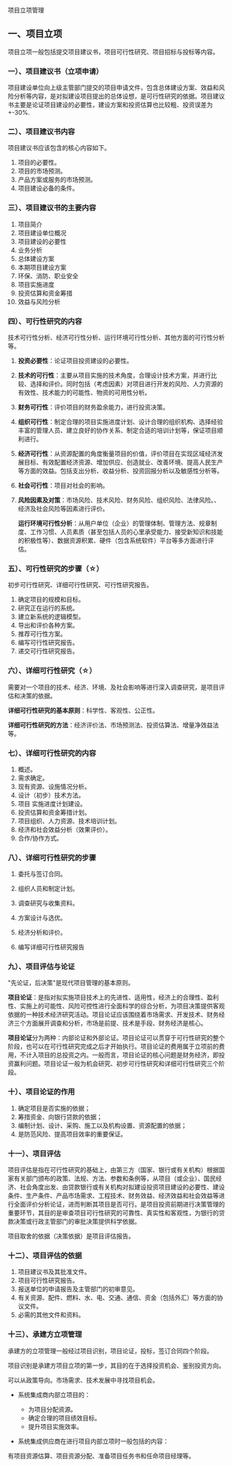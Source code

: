 项目立项管理

## 一、项目立项

项目立项一般包括提交项目建议书，项目可行性研究、项目招标与投标等内容。

### 一）、项目建议书（立项申请）

项目建设单位向上级主管部门提交的项目申请文件，包含总体建设方案、效益和风险分析等内容，是对拟建设项目提出的总体设想，是可行性研究的依据。项目建议书主要是论证项目建设的必要性，建设方案和投资估算也比较粗、投资误差为+-30%.

### 二）、项目建议书内容

项目建议书应该包含的核心内容如下。

1. 项目的必要性。
2. 项目的市场预测。
3. 产品方案或服务的市场预测。
4. 项目建设必备的条件。

### 三）、项目建议书的主要内容

1. 项目简介
2. 项目建设单位概况
3. 项目建设的必要性
4. 业务分析
5. 总体建设方案
6. 本期项目建设方案
7. 环保、消防、职业安全
8. 项目实施进度
9. 投资估算和资金筹措
10. 效益与风险分析

### 四）、可行性研究的内容

技术可行性分析、经济可行性分析、运行环境可行性分析、其他方面的可行性分析等。

1. **投资必要性**：论证项目投资建设的必要性。

2. **技术的可行性**：主要从项目实施的技术角度，合理设计技术方案，并进行比较、选择和评价。同时包括（考虑因素）对项目进行开发的风险、人力资源的有效性、技术能力的可能性、物资的可用性分析。

3. **财务可行性**：评价项目的财务盈余能力，进行投资决策。

4. **组织可行性**：制定合理的项目实施进度计划、设计合理的组织机构、选择经验丰富的管理人员、建立良好的协作关系、制定合适的培训计划等，保证项目顺利进行。

5. **经济可行性**：从资源配置的角度衡量项目的价值，评价项目在实现区域经济发展目标、有效配置经济资源、增加供应、创造就业、改善环境、提高人民生产等方面的效益。包括支出分析、收益分析、投资回报分析以及敏感性分析等。

6. **社会可行性**：项目对社会的影响。

7. **风险因素及对策**：市场风险、技术风险、财务风险、组织风险、法律风险。、经济及社会风险等因素进行评价。

   **运行环境可行性分析**：从用户单位（企业）的管理体制、管理方法、规章制度、工作习惯、人员素质（甚至包括人员的心里承受能力、接受新知识和技能的积极性等）、数据资源积累、硬件（包含系统软件）平台等多方面进行评估。

### 五）、可行性研究的步骤（☆）

初步可行性研究、详细可行性研究、可行性研究报告。

1. 确定项目的规模和目标。
2. 研究正在运行的系统。
3. 建立新系统的逻辑模型。
4. 导出和评价各种方案。
5. 推荐可行性方案。
6. 编写可行性研究报告。
7. 递交可行性研究报告。

### 六）、详细可行性研究（☆）

需要对一个项目的技术、经济、环境、及社会影响等进行深入调查研究，是项目评估和决策的依据。

**详细可行性研究的基本原则**：科学性、客观性、公正性。

**详细可行性研究的方法**：经济评价法、市场预测法、投资估算法、增量净效益法等。

### 七）、详细可行性研究的内容

1. 概述。
2. 需求确定。
3. 现有资源、设施情况分析。
4. 设计（初步）技术方法。
5. 项目 实施进度计划建设。
6. 投资估算和资金筹措计划。
7. 项目组织、人力资源、技术培训计划。
8. 经济和社会效益分析（效果评价）。
9. 合作/协作方式。

### 八）、详细可行性研究的步骤

1. 委托与签订合同。

2. 组织人员和制定计划。

3. 调查研究与收集资料。

4. 方案设计与选优。

5. 经济分析和评价。

6. 编写详细可行性研究报告

### 九）、项目评估与论证

"先论证，后决策"是现代项目管理的基本原则。

**项目论证**：是指对拟实施项目技术上的先进性、适用性，经济上的合理性、盈利性、实施上的可能性、风险可控性进行全面科学的综合分析，为项目决策提供客观依据的一种技术经济研究活动。项目论证应该围绕着市场需求、开发技术、财务经济三个方面展开调查和分析，市场是前提、技术是手段、财务经济是核心。

**项目论证**分为两种：内部论证和外部论证。项目论证可以贯穿于可行性研究的整个阶段，也可以在可行性研究完成之后才开始执行。项目论证的费用属于立项前的费用，不计入项目的总投资之内。一般而言，项目论证的核心问题是财务经济，即投资赢利问题。项目论证一般为机会研究、初步可行性研究和详细可行性研究三个阶段。

### 十）、项目论证的作用

1. 确定项目是否实施的依据；
2. 筹措资金、向银行贷款的依据；
3. 编制计划、设计、采购、施工以及机构设置、资源配置的依据；
4. 是防范风险、提高项目效率的重要保证。

### 十一）、项目评估

项目评估是指在可行性研究的基础上，由第三方（国家、银行或有关机构）根据国家有关部门颁布的政策、法规、方法、参数和条例等，从项目（或企业）、国民经济、社会角度出发、由贷款银行或有关机构对拟建设投资项目建设的必要性、建设条件、生产条件、产品市场需求、工程技术、财务效益、经济效益和社会效益等进行全面评价分析论证，进而判断其项目是否可行。是项目投资前期进行决策管理的重要环节，其目的是审查项目可行性研究的可靠性、真实性和客观性，为银行的贷款决策或行政主管部门的审批决策提供科学依据。

项目取舍的依据（决策依据）是项目评估报告。

### 十二）、项目评估的依据

1. 项目建议书及其批准文件。
2. 项目可行性研究报告。
3. 报送单位的申请报告及主管部门的初审意见。
4. 有关资源、配件、燃料、水、电、交通、通信、资金（包括外汇）等方面的协议文件。
5. 必需的其他文件和资料。

### 十三）、承建方立项管理

承建方的立项管理一般经过项目识别，项目论证，投标，签订合同四个阶段。

项目识别是承建方项目立项的第一步，其目的在于选择投资机会、鉴别投资方向。

可以从政策导向。市场需求、技术发展中寻找项目机会。

- 系统集成商内部立项目的：
  - 为项目分配资源。
  - 确定合理的项目绩效目标。
  - 提升项目实施效率。

- 系统集成供应商在进行项目内部立项时一般包括的内容：

有项目资源估算、项目资源分配、准备项目任务书和任命项目经理等。


